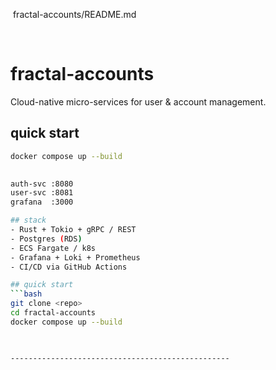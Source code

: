  fractal-accounts/README.md 

 
# fractal-accounts
Cloud-native micro-services for user & account management.

## quick start
```bash
docker compose up --build
 

auth-svc :8080
user-svc :8081
grafana  :3000

## stack
- Rust + Tokio + gRPC / REST
- Postgres (RDS)
- ECS Fargate / k8s
- Grafana + Loki + Prometheus
- CI/CD via GitHub Actions

## quick start
```bash
git clone <repo>
cd fractal-accounts
docker compose up --build

 

-------------------------------------------------
